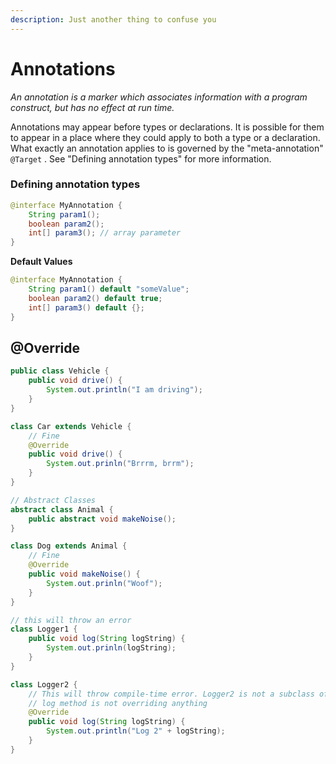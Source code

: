 ```yaml
---
description: Just another thing to confuse you
---
```


# Annotations

_An annotation is a marker which associates information with a program construct, but has no effect at run time._

Annotations may appear before types or declarations. It is possible for them to appear in a place where they could apply to both a type or a declaration. What exactly an annotation applies to is governed by the "meta-annotation" `@Target` . See "Defining annotation types" for more information.

### Defining annotation types

```java
@interface MyAnnotation {
    String param1();
    boolean param2();
    int[] param3(); // array parameter
}
```

**Default Values**

```java
@interface MyAnnotation {
    String param1() default "someValue";
    boolean param2() default true;
    int[] param3() default {};
}
```

## @Override

```java
public class Vehicle {
    public void drive() {
        System.out.println("I am driving");
    }
}

class Car extends Vehicle {
    // Fine
    @Override
    public void drive() {
        System.out.prinln("Brrrm, brrm");
    }
}

// Abstract Classes
abstract class Animal {
    public abstract void makeNoise();
}

class Dog extends Animal {
    // Fine
    @Override
    public void makeNoise() {
        System.out.prinln("Woof");
    }
}

// this will throw an error
class Logger1 {
    public void log(String logString) {
        System.out.prinln(logString);
    }
}

class Logger2 {
    // This will throw compile-time error. Logger2 is not a subclass of Logger1.
    // log method is not overriding anything
    @Override
    public void log(String logString) {
        System.out.println("Log 2" + logString);
    }
}
```

